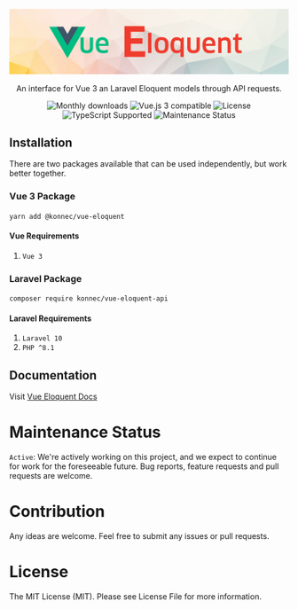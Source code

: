<p align="center">
<img alt="Vue Eloquent" src="https://raw.githubusercontent.com/cimd/vue-eloquent-docs/main/docs/public/banner.png" />
</p>

<p align="center">
An interface for Vue 3 an Laravel Eloquent models through API requests.
</p>

<p align="center">
<img src="https://img.shields.io/npm/dm/@konnec/vue-eloquent" alt="Monthly downloads">
<img src="https://img.shields.io/badge/Vue.js%203-compatible-green.svg" alt="Vue.js 3 compatible">
<img src="https://img.shields.io/badge/license-MIT-green.svg" alt="License"></a>
<img src="https://img.shields.io/badge/TypeScript-supported-blue" alt="TypeScript Supported">
<img alt="Maintenance Status" src="https://img.shields.io/badge/maintenance-active-green.svg" />
</p>

## Installation

There are two packages available that can be used independently, but work better together.

### Vue 3 Package
`yarn add @konnec/vue-eloquent`

#### Vue Requirements
1. `Vue 3`

### Laravel Package
`composer require konnec/vue-eloquent-api`

#### Laravel Requirements
1. `Laravel 10`
2. `PHP ^8.1`

## Documentation

Visit [Vue Eloquent Docs](https://vue-eloquent.netlify.app/)

# Maintenance Status

`Active`: We're actively working on this project, and we expect to continue for work for the foreseeable future. 
Bug reports, feature requests and pull requests are welcome.

# Contribution

Any ideas are welcome. Feel free to submit any issues or pull requests.

# License

The MIT License (MIT). Please see License File for more information.
